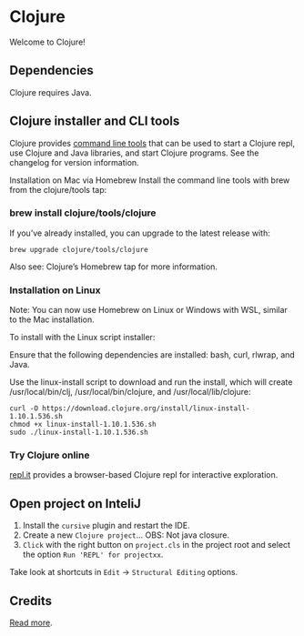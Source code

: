 # Clojure
Welcome to Clojure!

## Dependencies
Clojure requires Java.

## Clojure installer and CLI tools

Clojure provides [command line tools](https://clojure.org/guides/deps_and_cli) that can be used to start a Clojure repl, use Clojure and Java libraries, and start Clojure programs. See the changelog for version information.

Installation on Mac via Homebrew
Install the command line tools with brew from the clojure/tools tap:

### brew install clojure/tools/clojure
If you’ve already installed, you can upgrade to the latest release with:

```
brew upgrade clojure/tools/clojure
```

Also see: Clojure’s Homebrew tap for more information.

### Installation on Linux
Note: You can now use Homebrew on Linux or Windows with WSL, similar to the Mac installation.

To install with the Linux script installer:

Ensure that the following dependencies are installed: bash, curl, rlwrap, and Java.

Use the linux-install script to download and run the install, which will create /usr/local/bin/clj, /usr/local/bin/clojure, and /usr/local/lib/clojure:

```
curl -O https://download.clojure.org/install/linux-install-1.10.1.536.sh
chmod +x linux-install-1.10.1.536.sh
sudo ./linux-install-1.10.1.536.sh
```

### Try Clojure online

[repl.it](https://repl.it/languages/clojure) provides a browser-based Clojure repl for interactive exploration.


## Open project on InteliJ

1. Install the `cursive` plugin and restart the IDE. 
2. Create a new `Clojure project`... OBS: Not java closure.
3. `Click` with the right button on `project.cls` in the project root and select the option `Run 'REPL' for projectxx`.

Take look at shortcuts  in `Edit` -> `Structural Editing` options.


## Credits
[Read more](https://clojure.org/guides/getting_started).